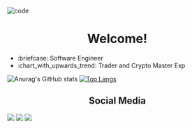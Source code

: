 ![code](https://user-images.githubusercontent.com/47516085/164051518-e89989cb-d6bc-4914-9a3c-a2381d6cf92d.png)


<h1 align="center">Welcome!</h1>

<ul>
  <li>
:briefcase: Software Engineer
    </li>
  <li>
:chart_with_upwards_trend: Trader and Crypto Master Exp
  </li>
  </ul>


![Anurag's GitHub stats](https://github-readme-stats.vercel.app/api?username=pactx&theme=midnight-purple&show_icons=true) [![Top Langs](https://github-readme-stats.vercel.app/api/top-langs/?username=pactx&layout=compact&theme=midnight-purple&show&show_icons=true)](https://github.com/pactx/github-readme-stats)



<div>
  <h2 align="center">Social Media</h2>

  <a href="https://www.instagram.com/officialpactx/" target="_newtab"><img src ="https://img.shields.io/badge/Instagram-E4405F?style=for-the-badge&logo=instagram&logoColor=white"></a>
   <a href="mailto:marlon.sutana@gmail.com" target="_blank"><img src ="https://img.shields.io/badge/Gmail-D14836?style=for-the-badge&logo=gmail&logoColor=white"></a>
  <a href="https://www.twitch.tv/pactx" target="_blank"><img src = "https://img.shields.io/badge/Twitch-9146FF?style=for-the-badge&logo=twitch&logoColor=white"></a>
</div>
